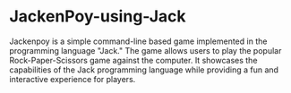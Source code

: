 # JackenPoy-using-Jack
Jackenpoy is a simple command-line based game implemented in the programming language "Jack." The game allows users to play the popular Rock-Paper-Scissors game against the computer. It showcases the capabilities of the Jack programming language while providing a fun and interactive experience for players.
